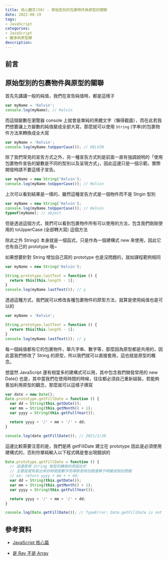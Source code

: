 ```yaml
---
title: 核心觀念(50) - 原始型別的包裹物件與原型的關聯
date: 2022-08-19
tags:
- JavaScript
categories:
- JavaScript
- 繼承與原型鍊
description:
---
```


## 前言


## 原始型別的包裹物件與原型的關聯

首先先講講一般的純值，我們在宣告純值時，都是這樣子

```javascript
var myName = 'Kelvin';
console.log(myName); // Kelvin
```

而這個變數在瀏覽器 console 上就會是單純的黑體文字（懶得截圖），而在此若我們想要讓上方變數的純值變成全部大寫，那麼就可以使用 `String` (字串)的包裹物件方法來轉換成全大寫


```javascript
var myName = 'Kelvin';
console.log(myName.toUpperCase()); // KELVIN
```

除了我們常見的宣告方式之外，另一種宣告方式則是前面一直有強調說明的「使用包裹物件宣告的變數是不同的型別以及呈現方式」，因此這邊只是一個示範，實際開發時請不要這樣子宣告。


```javascript
var myName = new String('Kelvin');
console.log(myName.toUpperCase()); // Kelvin
```

上次可以看到結果是一樣的，雖然這種宣告方式是一個物件而不是 Strgin 型別


```javascript
var myName = new String('Kelvin');
console.log(myName.toUpperCase()); // Kelvin
typeof(myName); // object
```

但是透過這個方式，我們可以看到包裹物件所有可以使用的方法，包含我們剛剛使用的 toUpperCase (全部轉大寫) 這個方法

除此之外 String() 本身就是一個函式，只是作為一個建構式 new 來使用，因此它也有自己的 prototype 哦~

如果想要針對 String 增加自己寫的 prototype 也是沒問題的，就如課程範例相同
```javascript
var myName = new String('Kelvin');

String.prototype.lastText = function () {
  return this[this.length - 1];
}
console.log(myName.lastText()); // y
```

透過這種方式，我們就可以修改各種包裹物件的原型方法，就算是使用純值也是可以的
```javascript
var myName = 'Kelvin';

String.prototype.lastText = function () {
  return this[this.length - 1];
}
console.log(myName.lastText()); // y
```

每一個純值都有它的包裹物件，舉凡字串、數字等，那麼因為原型都是共用的，因此當我們修改了 String 的原型，所以我們就可以直接套用，這也就是原型的概念。

想當然 JavaScript 還有相當多的建構式可以用，其中包含我們開發常用的 new Date() 也是，其中當我們在使用時間的時候，往往都必須自己重新組裝，若能夠善加利用原型的觀念，那麼就可以這樣子撰寫
```javascript
var date = new Date();
Date.prototype.getFillDate = function () {
  var dd = String(this.getDate());
  var mm = String(this.getMonth() + 1);
  var yyyy = String(this.getFullYear());

  return yyyy + '/' + mm + '/' + dd;
}

console.log(date.getFillDate()); // 2021/2/20
```

這邊比較需要注意的是，我們是將 getFillDate 建立在 prototype 因此是必須使用建構式的，否則你單純輸入以下程式碼是會出現錯誤的
```javascript
Date.prototype.getFillDate = function () {
  // 這邊使用 String 做型別轉換的原因在於
  // 主要是避免取出來的時間是數字而導致使用加號運算子時變成相加問題
  // ex: return yyyy + mm + + dd;
  var dd = String(this.getDate());
  var mm = String(this.getMonth() + 1);
  var yyyy = String(this.getFullYear());

  return yyyy + '/' + mm + '/' + dd;
}

console.log(Date.getFillDate()); // TypeError: Date.getFillDate is not a function
```



## 參考資料
- [JavaScript 核心篇](https://www.hexschool.com/courses/js-core.html)

- [是 Ray 不是 Array](https://israynotarray.com/javascript/20210220/2098058170/)